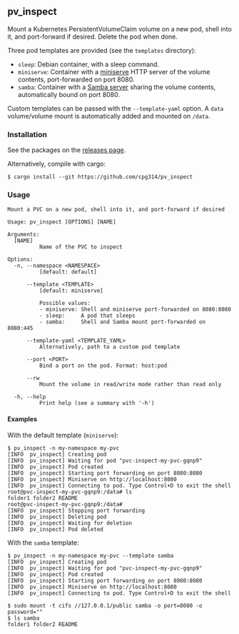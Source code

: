 ## pv_inspect

Mount a Kubernetes PersistentVolumeClaim volume on a new pod, shell into it, and port-forward if desired. Delete the pod when done.

Three pod templates are provided (see the `templates` directory):

- `sleep`: Debian container, with a sleep command.
- `miniserve`: Container with a [miniserve](https://github.com/svenstaro/miniserve) HTTP server of the volume contents, port-forwarded on port 8080.
- `samba`: Container with a [Samba server](https://hub.docker.com/r/dperson/samba) sharing the volume contents, automatically bound on port 8080.

Custom templates can be passed with the `--template-yaml` option. A `data` volume/volume mount is automatically added and mounted on `/data`.

### Installation

See the packages on the [releases page](https://github.com/cpg314/pv_inspect/releases).

Alternatively, compile with cargo:

```console
$ cargo install --git https://github.com/cpg314/pv_inspect
```

### Usage

```
Mount a PVC on a new pod, shell into it, and port-forward if desired

Usage: pv_inspect [OPTIONS] [NAME]

Arguments:
  [NAME]
          Name of the PVC to inspect

Options:
  -n, --namespace <NAMESPACE>
          [default: default]

      --template <TEMPLATE>
          [default: miniserve]

          Possible values:
          - miniserve: Shell and miniserve port-forwarded on 8080:8080
          - sleep:     A pod that sleeps
          - samba:     Shell and Samba mount port-forwarded on 8080:445

      --template-yaml <TEMPLATE_YAML>
          Alternatively, path to a custom pod template

      --port <PORT>
          Bind a port on the pod. Format: host:pod

      --rw
          Mount the volume in read/write mode rather than read only

  -h, --help
          Print help (see a summary with '-h')
```

#### Examples

With the default template (`miniserve`):

```console
$ pv_inspect -n my-namespace my-pvc
[INFO  pv_inspect] Creating pod
[INFO  pv_inspect] Waiting for pod "pvc-inspect-my-pvc-gqnp9"
[INFO  pv_inspect] Pod created
[INFO  pv_inspect] Starting port forwarding on port 8080:8080
[INFO  pv_inspect] Miniserve on http://localhost:8080
[INFO  pv_inspect] Connecting to pod. Type Control+D to exit the shell
root@pvc-inspect-my-pvc-gqnp9:/data# ls
folder1 folder2 README
root@pvc-inspect-my-pvc-gqnp9:/data#
[INFO  pv_inspect] Stopping port forwarding
[INFO  pv_inspect] Deleting pod
[INFO  pv_inspect] Waiting for deletion
[INFO  pv_inspect] Pod deleted
```

With the `samba` template:

```console
$ pv_inspect -n my-namespace my-pvc --template samba
[INFO  pv_inspect] Creating pod
[INFO  pv_inspect] Waiting for pod "pvc-inspect-my-pvc-gqnp9"
[INFO  pv_inspect] Pod created
[INFO  pv_inspect] Starting port forwarding on port 8080:8080
[INFO  pv_inspect] Miniserve on http://localhost:8080
[INFO  pv_inspect] Connecting to pod. Type Control+D to exit the shell
```

```console
$ sudo mount -t cifs //127.0.0.1/public samba -o port=8080 -o password=""
$ ls samba
folder1 folder2 README
```
